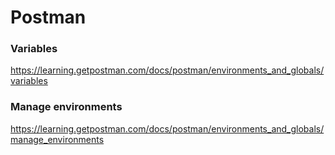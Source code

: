 # Postman

### Variables

https://learning.getpostman.com/docs/postman/environments_and_globals/variables

### Manage environments

https://learning.getpostman.com/docs/postman/environments_and_globals/manage_environments
